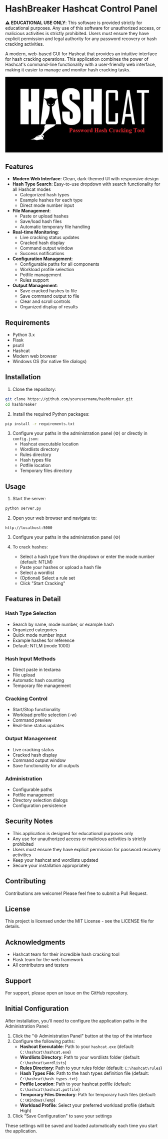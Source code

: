 # HashBreaker Hashcat Control Panel

⚠️ **EDUCATIONAL USE ONLY**: This software is provided strictly for educational purposes. Any use of this software for unauthorized access, or malicious activities is strictly prohibited. Users must ensure they have explicit permission and legal authority for any password recovery or hash cracking activities.

A modern, web-based GUI for Hashcat that provides an intuitive interface for hash cracking operations. This application combines the power of Hashcat's command-line functionality with a user-friendly web interface, making it easier to manage and monitor hash cracking tasks.

![HashBreaker Hashcat Control Panel](images/hashcat.png)

## Features

- **Modern Web Interface**: Clean, dark-themed UI with responsive design
- **Hash Type Search**: Easy-to-use dropdown with search functionality for all Hashcat modes
  - Categorized hash types
  - Example hashes for each type
  - Direct mode number input
- **File Management**:
  - Paste or upload hashes
  - Save/load hash files
  - Automatic temporary file handling
- **Real-time Monitoring**:
  - Live cracking status updates
  - Cracked hash display
  - Command output window
  - Success notifications
- **Configuration Management**:
  - Configurable paths for all components
  - Workload profile selection
  - Potfile management
  - Rules support
- **Output Management**:
  - Save cracked hashes to file
  - Save command output to file
  - Clear and scroll controls
  - Organized display of results

## Requirements

- Python 3.x
- Flask
- psutil
- Hashcat
- Modern web browser
- Windows OS (for native file dialogs)

## Installation

1. Clone the repository:
```bash
git clone https://github.com/yourusername/hashbreaker.git
cd hashbreaker
```

2. Install the required Python packages:
```bash
pip install -r requirements.txt
```

3. Configure your paths in the administration panel (⚙️) or directly in `config.json`:
   - Hashcat executable location
   - Wordlists directory
   - Rules directory
   - Hash types file
   - Potfile location
   - Temporary files directory

## Usage

1. Start the server:
```bash
python server.py
```

2. Open your web browser and navigate to:
```
http://localhost:5000
```

3. Configure your paths in the administration panel (⚙️)

4. To crack hashes:
   - Select a hash type from the dropdown or enter the mode number (default: NTLM)
   - Paste your hashes or upload a hash file
   - Select a wordlist
   - (Optional) Select a rule set
   - Click "Start Cracking"

## Features in Detail

### Hash Type Selection
- Search by name, mode number, or example hash
- Organized categories
- Quick mode number input
- Example hashes for reference
- Default: NTLM (mode 1000)

### Hash Input Methods
- Direct paste in textarea
- File upload
- Automatic hash counting
- Temporary file management

### Cracking Control
- Start/Stop functionality
- Workload profile selection (-w)
- Command preview
- Real-time status updates

### Output Management
- Live cracking status
- Cracked hash display
- Command output window
- Save functionality for all outputs

### Administration
- Configurable paths
- Potfile management
- Directory selection dialogs
- Configuration persistence

## Security Notes

- This application is designed for educational purposes only
- Any use for unauthorized access or malicious activities is strictly prohibited
- Users must ensure they have explicit permission for password recovery activities
- Keep your hashcat and wordlists updated
- Secure your installation appropriately

## Contributing

Contributions are welcome! Please feel free to submit a Pull Request.

## License

This project is licensed under the MIT License - see the LICENSE file for details.

## Acknowledgments

- Hashcat team for their incredible hash cracking tool
- Flask team for the web framework
- All contributors and testers

## Support

For support, please open an issue on the GitHub repository.

## Initial Configuration

After installation, you'll need to configure the application paths in the Administration Panel:

1. Click the "⚙️ Administration Panel" button at the top of the interface
2. Configure the following paths:
   - **Hashcat Executable**: Path to your `hashcat.exe` (default: `C:\hashcat\hashcat.exe`)
   - **Wordlists Directory**: Path to your wordlists folder (default: `C:\hashcat\wordlists`)
   - **Rules Directory**: Path to your rules folder (default: `C:\hashcat\rules`)
   - **Hash Types File**: Path to the hash types definition file (default: `C:\hashcat\hash_types.txt`)
   - **Potfile Location**: Path to your hashcat potfile (default: `C:\hashcat\hashcat.potfile`)
   - **Temporary Files Directory**: Path for temporary hash files (default: `C:\Windows\Temp`)
   - **Workload Profile**: Select your preferred workload profile (default: High)
3. Click "Save Configuration" to save your settings

These settings will be saved and loaded automatically each time you start the application. 
